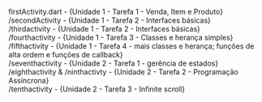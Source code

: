 firstActivity.dart - {Unidade 1 - Tarefa 1 - Venda, Item e Produto}     
/secondActivity - {Unidade 1 - Tarefa 2 - Interfaces básicas}     
/thirdactivity - {Unidade 1 - Tarefa 2 - Interfaces básicas}      
/fourthactivity - {Unidade 1 - Tarefa 3 - Classes e herança simples}     
/fifthactivity - {Unidade 1 - Tarefa 4 - mais classes e herança; funções de alta ordem e funções de callback}           
/seventhactivity - {Unidade 2 - Tarefa 1 - gerência de estados}      
/eighthactivity & /ninthactivty - {Unidade 2 - Tarefa 2 - Programação Assíncrona}           
/tenthactivity - {Unidade 2 - Tarefa 3 - Infinite scroll}
